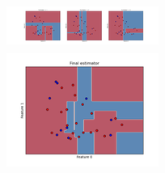 <p align="center">
  <img width="300"  src="plots/Q6A_Fig1.png">
</p>

<p align="center">
  <img width="300"   src= "plots/Q6A_Fig2.png">
</p>